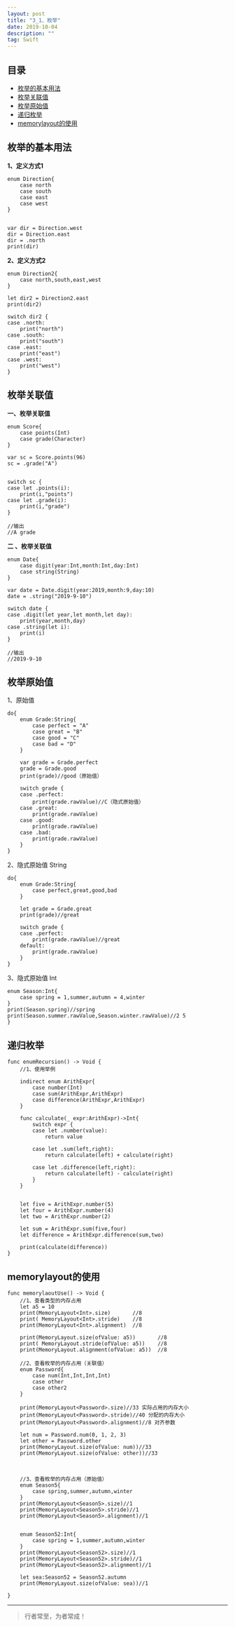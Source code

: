 ```yaml
---
layout: post
title: "3_1、枚举"
date: 2019-10-04
description: ""
tag: Swift
---
```







## 目录
* [枚举的基本用法](#content1)
* [枚举关联值](#content2)
* [枚举原始值](#content3)
* [递归枚举](#content4)
* [memorylayout的使用](#content5)


<!-- ************************************************ -->
## <a id="content1"></a>枚举的基本用法

**1、定义方式1**

```
enum Direction{
    case north
    case south
    case east
    case west
}


var dir = Direction.west
dir = Direction.east
dir = .north
print(dir)

```
    
**2、定义方式2**
```
enum Direction2{
    case north,south,east,west
}

let dir2 = Direction2.east
print(dir2)

switch dir2 {
case .north:
    print("north")
case .south:
    print("south")
case .east:
    print("east")
case .west:
    print("west")
}
```

<!-- ************************************************ -->
## <a id="content2"></a>枚举关联值

**一、枚举关联值**

```
enum Score{
    case points(Int)
    case grade(Character)
}

var sc = Score.points(96)
sc = .grade("A")


switch sc {
case let .points(i):
    print(i,"points")
case let .grade(i):
    print(i,"grade")
}

//输出
//A grade
```
    
**二 、枚举关联值**
  
```
enum Date{
    case digit(year:Int,month:Int,day:Int)
    case string(String)
}

var date = Date.digit(year:2019,month:9,day:10)
date = .string("2019-9-10")

switch date {
case .digit(let year,let month,let day):
    print(year,month,day)
case .string(let i):
    print(i)
}

//输出
//2019-9-10
```


<!-- ************************************************ -->
## <a id="content3"></a>枚举原始值

1、原始值

```
do{
    enum Grade:String{
        case perfect = "A"
        case great = "B"
        case good = "C"
        case bad = "D"
    }
    
    var grade = Grade.perfect
    grade = Grade.good
    print(grade)//good（原始值）
    
    switch grade {
    case .perfect:
        print(grade.rawValue)//C（隐式原始值）
    case .great:
        print(grade.rawValue)
    case .good:
        print(grade.rawValue)
    case .bad:
        print(grade.rawValue)
    }
}
```

2、隐式原始值 String

```
do{
    enum Grade:String{
        case perfect,great,good,bad
    }
    
    let grade = Grade.great
    print(grade)//great

    switch grade {
    case .perfect:
        print(grade.rawValue)//great
    default:
        print(grade.rawValue)
    }
}
``` 

    
3、隐式原始值 Int

```  
enum Season:Int{
    case spring = 1,summer,autumn = 4,winter
}
print(Season.spring)//spring
print(Season.summer.rawValue,Season.winter.rawValue)//2 5
}
```



<!-- ************************************************ -->
## <a id="content4"></a>递归枚举

```
func enumRecursion() -> Void {
    //1、使用举例

    indirect enum ArithExpr{
        case number(Int)
        case sum(ArithExpr,ArithExpr)
        case difference(ArithExpr,ArithExpr)
    }

    func calculate(_ expr:ArithExpr)->Int{
        switch expr {
        case let .number(value):
            return value
            
        case let .sum(left,right):
            return calculate(left) + calculate(right)
            
        case let .difference(left,right):
            return calculate(left) - calculate(right)
        }
    }


    let five = ArithExpr.number(5)
    let four = ArithExpr.number(4)
    let two = ArithExpr.number(2)
    
    let sum = ArithExpr.sum(five,four)
    let difference = ArithExpr.difference(sum,two)

    print(calculate(difference))
}
```

<!-- ************************************************ -->
## <a id="content5"></a>memorylayout的使用

```
func memorylaoutUse() -> Void {
    //1、查看类型的内存占用
    let a5 = 10
    print(MemoryLayout<Int>.size)       //8
    print( MemoryLayout<Int>.stride)    //8
    print(MemoryLayout<Int>.alignment)  //8
    
    print(MemoryLayout.size(ofValue: a5))       //8
    print( MemoryLayout.stride(ofValue: a5))    //8
    print(MemoryLayout.alignment(ofValue: a5))  //8

    //2、查看枚举的内存占用（关联值）
    enum Password{
        case num(Int,Int,Int,Int)
        case other
        case other2
    }
    
    print(MemoryLayout<Password>.size)//33 实际占用的内存大小
    print(MemoryLayout<Password>.stride)//40 分配的内存大小
    print(MemoryLayout<Password>.alignment)//8 对齐参数
    
    let num = Password.num(0, 1, 2, 3)
    let other = Password.other
    print(MemoryLayout.size(ofValue: num))//33
    print(MemoryLayout.size(ofValue: other))//33
    


    //3、查看枚举的内存占用（原始值）
    enum Season5{
        case spring,summer,autumn,winter
    }
    print(MemoryLayout<Season5>.size)//1
    print(MemoryLayout<Season5>.stride)//1
    print(MemoryLayout<Season5>.alignment)//1
    
    
    enum Season52:Int{
        case spring = 1,summer,autumn,winter
    }
    print(MemoryLayout<Season52>.size)//1
    print(MemoryLayout<Season52>.stride)//1
    print(MemoryLayout<Season52>.alignment)//1

    let sea:Season52 = Season52.autumn
    print(MemoryLayout.size(ofValue: sea))//1

}
```




----------
>  行者常至，为者常成！


